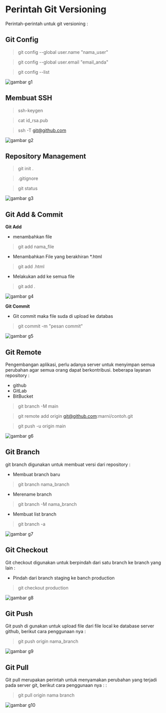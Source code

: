 # Perintah Git Versioning
Perintah-perintah untuk git versioning :

## Git Config

 >git config --global user.name "nama_user"

 >git config --global user.email "email_anda"

 >git config --list

![gambar g1](assets/g1.PNG)

## Membuat SSH

 >ssh-keygen

 >cat id_rsa.pub

 >ssh -T git@github.com

![gambar g2](assets/g2.PNG)

## Repository Management

 >git init .

 >.gitignore

 >git status

![gambar g3](assets/g3.PNG)

## Git Add & Commit

**Git Add**

- menambahkan file

 > git add nama_file

 - Menambahkan File yang berakhiran *.html

  > git add .html

  - Melakukan add ke semua file

   > git add .

![gambar g4](assets/g4.PNG)

**Git Commit**

- Git commit maka file suda di upload ke databas

 > git commit -m "pesan commit"

![gambar g5](assets/g5.PNG)

## Git Remote
Pengembangan aplikasi, perlu adanya server untuk menyimpan semua perubahan agar semua orang dapat berkontribusi. beberapa layanan repository :

- github
- GitLab
- BitBucket

>git branch -M main

>git remote add origin git@github.com:marni/contoh.git

>git push -u origin main

![gambar g6](assets/g6.PNG)

## Git Branch
git branch digunakan untuk membuat versi dari repository :

- Membuat branch baru

>git branch nama_branch

- Merename branch

>git branch -M nama_branch

- Membuat list branch

>git branch -a

![gambar g7](assets/g7.PNG)

## Git Checkout
Git checkout digunakan untuk berpindah dari satu branch ke branch yang lain :

- Pindah dari branch staging ke banch production

>git checkout production

![gambar g8](assets/g8.PNG)

## Git Push
Git push di gunakan untuk upload file dari file local ke database server github, berikut cara penggunaan nya :


 >git push origin nama_branch

![gambar g9](assets/g9.PNG)

## Git Pull
Git pull merupakan perintah untuk menyamakan perubahan yang terjadi pada server git, berikut cara penggunaan nya : :

>git pull origin nama branch

![gambar g10](assets/g10.PNG)
